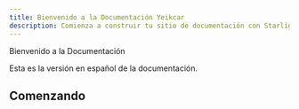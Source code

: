 ```yaml
---
title: Bienvenido a la Documentación Yeikcar
description: Comienza a construir tu sitio de documentación con Starlight.
---
```


Bienvenido a la Documentación

Esta es la versión en español de la documentación.

## Comenzando
